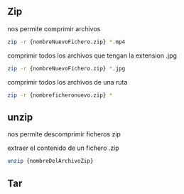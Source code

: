 ## Zip
nos permite comprimir archivos
```sh fold:"comprimir todos los archivos que terminen en mp4 en la ruta en la que estoy en un fichero"
zip -r {nombreNuevoFichero.zip} *.mp4
```

comprimir todos los archivos que tengan la extension .jpg
```sh fold:"comprimir todos los archivos que terminen en jpg en la ruta en la que estoy en un fichero"
zip -r {nombreNuevoFichero.zip} *.jpg
```

comprimir todos los archivos de una ruta
```sh fold:"comprimir todos los archivos de una ruta"
zip -r {nombreficheronuevo.zip} *
```


## unzip
nos permite descomprimir ficheros zip

extraer  el contenido de un fichero .zip
```sh fold:"Descomprimir un archivo zip"
unzip {nombreDelArchivoZip}
```

## Tar